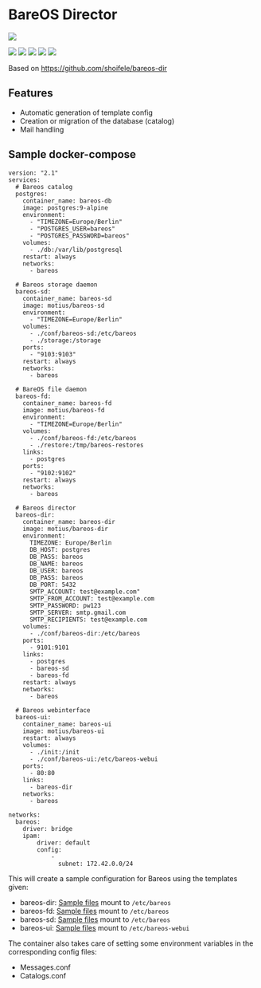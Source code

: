 # BareOS Director
![](https://www.bareos.com/files/Logos/Bareos/Logo_gesamt.png)

![](https://img.shields.io/docker/pulls/motius/bareos-dir.svg) ![](https://img.shields.io/github/commit-activity/y/motius/dockerfiles.svg) ![](https://img.shields.io/github/issues/motius/dockerfiles.svg) ![](https://img.shields.io/docker/automated/motius/bareos-dir.svg)
![](https://img.shields.io/docker/build/motius/bareos-dir.svg)

Based on https://github.com/shoifele/bareos-dir
## Features
- Automatic generation of template config
- Creation or migration of the database (catalog)
- Mail handling

## Sample docker-compose

```
version: "2.1"
services:
  # Bareos catalog
  postgres:
    container_name: bareos-db
    image: postgres:9-alpine
    environment:
      - "TIMEZONE=Europe/Berlin"
      - "POSTGRES_USER=bareos"
      - "POSTGRES_PASSWORD=bareos"
    volumes:
      - ./db:/var/lib/postgresql
    restart: always
    networks:
      - bareos

  # Bareos storage daemon
  bareos-sd:
    container_name: bareos-sd
    image: motius/bareos-sd
    environment:
      - "TIMEZONE=Europe/Berlin"
    volumes:
      - ./conf/bareos-sd:/etc/bareos
      - ./storage:/storage
    ports:
      - "9103:9103"
    restart: always
    networks:
      - bareos

  # BareOS file daemon
  bareos-fd:
    container_name: bareos-fd
    image: motius/bareos-fd
    environment:
      - "TIMEZONE=Europe/Berlin"
    volumes:
      - ./conf/bareos-fd:/etc/bareos
      - ./restore:/tmp/bareos-restores
    links:
      - postgres
    ports:
      - "9102:9102"
    restart: always
    networks:
      - bareos

  # Bareos director
  bareos-dir:
    container_name: bareos-dir
    image: motius/bareos-dir
    environment:
      TIMEZONE: Europe/Berlin
      DB_HOST: postgres
      DB_PASS: bareos
      DB_NAME: bareos
      DB_USER: bareos
      DB_PASS: bareos
      DB_PORT: 5432
      SMTP_ACCOUNT: test@example.com"
      SMTP_FROM_ACCOUNT: test@example.com
      SMTP_PASSWORD: pw123
      SMTP_SERVER: smtp.gmail.com
      SMTP_RECIPIENTS: test@example.com
    volumes:
      - ./conf/bareos-dir:/etc/bareos
    ports:
      - 9101:9101
    links:
      - postgres
      - bareos-sd
      - bareos-fd
    restart: always
    networks:
      - bareos

  # Bareos webinterface
  bareos-ui:
    container_name: bareos-ui
    image: motius/bareos-ui
    restart: always
    volumes:
      - ./init:/init
      - ./conf/bareos-ui:/etc/bareos-webui
    ports:
      - 80:80
    links:
      - bareos-dir
    networks:
      - bareos

networks:
  bareos:
    driver: bridge
    ipam:
        driver: default
        config:
            -
              subnet: 172.42.0.0/24
```

This will create a sample configuration for Bareos using the templates given:
- bareos-dir: [Sample files](https://github.com/motius/dockerfiles/tree/master/bareos-dir/rootfs/temp/conf) mount to `/etc/bareos`
- bareos-fd: [Sample files](https://github.com/motius/dockerfiles/tree/master/bareos-fd/rootfs/temp) mount to `/etc/bareos`
- bareos-sd: [Sample files](https://github.com/motius/dockerfiles/tree/master/bareos-sd/rootfs/temp) mount to `/etc/bareos`
- bareos-ui: [Sample files](https://github.com/motius/dockerfiles/tree/master/bareos-sd/rootfs/temp) mount to  `/etc/bareos-webui`

The container also takes care of setting some environment variables in the corresponding config files:
- Messages.conf
- Catalogs.conf
